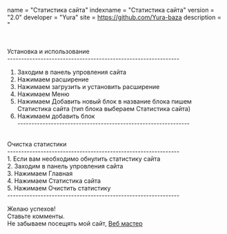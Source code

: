 name = "Статистика сайта"
indexname = "Статистика сайта"
version = "2.0"
developer = "Yura"
site = https://github.com/Yura-baza
description = "<p>﻿

Установка и использование<br/>
--------------------------------------------------------------<br/>
1. Заходим в панель упровления сайта <br/>
2. Нажимаем расширение<br/>
3. Нажимаем загрузить и установить расширение<br/>
4. Нажимаем Меню<br/>
5. Нажимаем Добавить новый блок в название блока пишем Статистика сайта (тип блока выбераем Статистика сайта) <br/>
6. Нажимаем добавить блок<br/>
--------------------------------------------------------------<br/>
<br/>
Очистка статистики<br/>
--------------------------------------------------------------<br/>
1. Если вам необходимо обнулить статистику сайта<br/>
2. Заходим в панель упровления сайта <br/>
3. Нажимаем Главная<br/>
4. Нажимаем Статистика сайта<br/>
5. Нажимаем Очистить статистику<br/>
--------------------------------------------------------------<br/>

Желаю успехов!<br/>
Ставьте комменты.<br/>
Не забываем посещять мой сайт, <a href="https://github.com/Yura-baza">Веб мастер</a> <br/>
